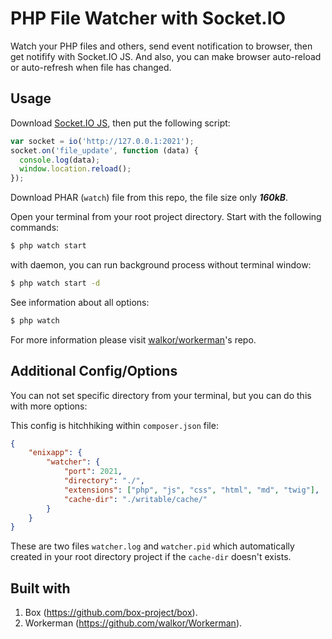 # PHP File Watcher with Socket.IO

Watch your PHP files and others, send event notification to browser, then get notifify with Socket.IO JS.
And also, you can make browser auto-reload or auto-refresh when file has changed.

## Usage

Download [Socket.IO JS](https://socket.io), then put the following script:

```js
var socket = io('http://127.0.0.1:2021');
socket.on('file_update', function (data) {
  console.log(data);
  window.location.reload();
});
```

Download PHAR (``watch``) file from this repo, the file size only _**160kB**_.

Open your terminal from your root project directory. Start with the following commands:

```bash
$ php watch start
```

with daemon, you can run background process without terminal window:

```bash
$ php watch start -d
```

See information about all options:

```bash
$ php watch
```

For more information please visit [walkor/workerman](https://github.com/walkor/Workerman)'s repo.

## Additional Config/Options

You can not set specific directory from your terminal, but you can do this with more options:

This config is hitchhiking within ``composer.json`` file:

```json
{
    "enixapp": {
        "watcher": {
            "port": 2021,
            "directory": "./",
            "extensions": ["php", "js", "css", "html", "md", "twig"],
            "cache-dir": "./writable/cache/"
        }
    }
}
```

These are two files ``watcher.log`` and ``watcher.pid`` which automatically created in your root directory project if the ``cache-dir`` doesn't exists.

## Built with

1. Box (https://github.com/box-project/box).
2. Workerman (https://github.com/walkor/Workerman).

